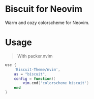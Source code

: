 # Biscuit for Neovim
Warm and cozy colorscheme for Neovim.

# Usage

> With packer.nvim

```lua
use {
    'Biscuit-Theme/nvim',
    as = "biscuit",
    config = function()
        vim.cmd('colorscheme biscuit')
    end
}
```
